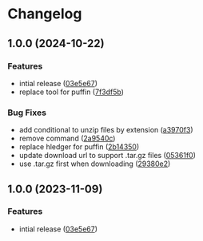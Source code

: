 # Changelog

## 1.0.0 (2024-10-22)


### Features

* intial release ([03e5e67](https://github.com/saul-salazar-dotcom/asdf-puffin/commit/03e5e675cda1e245227e0900d1b2444390a652f6))
* replace tool for puffin ([7f3df5b](https://github.com/saul-salazar-dotcom/asdf-puffin/commit/7f3df5b6d05f385f4618345d3b72f787279e4079))


### Bug Fixes

* add conditional to unzip files by extension ([a3970f3](https://github.com/saul-salazar-dotcom/asdf-puffin/commit/a3970f36d4d8198e6a1701cb60d7715346397e3c))
* remove command ([2a9540c](https://github.com/saul-salazar-dotcom/asdf-puffin/commit/2a9540cfac67b04e0728a1500fe2e6164534ae09))
* replace hledger for puffin ([2b14350](https://github.com/saul-salazar-dotcom/asdf-puffin/commit/2b14350528cd0c5616b861fc0d7bbf7139d2c8dd))
* update download url to support .tar.gz files ([05361f0](https://github.com/saul-salazar-dotcom/asdf-puffin/commit/05361f0c0fbf1fbc6da01eaad414637fdf077a99))
* use .tar.gz first when downloading ([29380e2](https://github.com/saul-salazar-dotcom/asdf-puffin/commit/29380e229b46f047d5277c58d955bd6672399f06))

## 1.0.0 (2023-11-09)


### Features

* intial release ([03e5e67](https://github.com/saul-salazar-dotcom/asdf-puffin/commit/03e5e675cda1e245227e0900d1b2444390a652f6))
